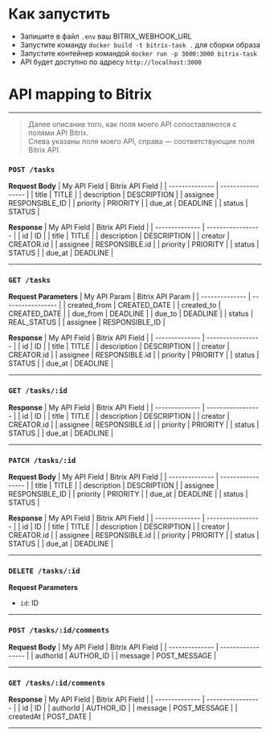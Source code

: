 # Как запустить

- Запишите в файл `.env` ваш BITRIX_WEBHOOK_URL
- Запустите команду `docker build -t bitrix-task .` для сборки образа
- Запустите контейнер командой `docker run -p 3000:3000 bitrix-task`
- API будет доступно по адресу `http://localhost:3000`


# API mapping to Bitrix

---
> Далее описание того, как поля моего API сопоставляются с полями API Bitrix.  
> Слева указаны поля моего API, справа — соответствующие поля Bitrix API.

### `POST /tasks`

**Request Body**
| My API Field   | Bitrix API Field   |
| -------------- | ----------------- |
| title          | TITLE              |
| description    | DESCRIPTION        |
| assignee       | RESPONSIBLE_ID     |
| priority       | PRIORITY           |
| due_at         | DEADLINE           |
| status         | STATUS             |

**Response**
| My API Field   | Bitrix API Field   |
| -------------- | ----------------- |
| id             | ID                 |
| title          | TITLE              |
| description    | DESCRIPTION        |
| creator        | CREATOR.id         |
| assignee       | RESPONSIBLE.id     |
| priority       | PRIORITY           |
| status         | STATUS             |
| due_at         | DEADLINE           |

---

### `GET /tasks`

**Request Parameters**
| My API Param   | Bitrix API Param   |
| -------------- | ----------------- |
| created_from   | CREATED_DATE       |
| created_to     | CREATED_DATE       |
| due_from       | DEADLINE           |
| due_to         | DEADLINE           |
| status         | REAL_STATUS        |
| assignee       | RESPONSIBLE_ID     |

**Response**
| My API Field   | Bitrix API Field   |
| -------------- | ----------------- |
| id             | ID                 |
| title          | TITLE              |
| description    | DESCRIPTION        |
| creator        | CREATOR.id         |
| assignee       | RESPONSIBLE.id     |
| priority       | PRIORITY           |
| status         | STATUS             |
| due_at         | DEADLINE           |

---

### `GET /tasks/:id`

**Response**
| My API Field   | Bitrix API Field   |
| -------------- | ----------------- |
| id             | ID                 |
| title          | TITLE              |
| description    | DESCRIPTION        |
| creator        | CREATOR.id         |
| assignee       | RESPONSIBLE.id     |
| priority       | PRIORITY           |
| status         | STATUS             |
| due_at         | DEADLINE           |

---

### `PATCH /tasks/:id`

**Request Body**
| My API Field   | Bitrix API Field   |
| -------------- | ----------------- |
| title          | TITLE              |
| description    | DESCRIPTION        |
| assignee       | RESPONSIBLE_ID     |
| priority       | PRIORITY           |
| due_at         | DEADLINE           |
| status         | STATUS             |

**Response**
| My API Field   | Bitrix API Field   |
| -------------- | ----------------- |
| id             | ID                 |
| title          | TITLE              |
| description    | DESCRIPTION        |
| creator        | CREATOR.id         |
| assignee       | RESPONSIBLE.id     |
| priority       | PRIORITY           |
| status         | STATUS             |
| due_at         | DEADLINE           |

---

### `DELETE /tasks/:id`

**Request Parameters**
- `id`: ID

---

### `POST /tasks/:id/comments`

**Request Body**
| My API Field   | Bitrix API Field   |
| -------------- | ----------------- |
| authorId       | AUTHOR_ID          |
| message        | POST_MESSAGE       |

---

### `GET /tasks/:id/comments`

**Response**
| My API Field   | Bitrix API Field   |
| -------------- | ----------------- |
| id             | ID                 |
| authorId       | AUTHOR_ID          |
| message        | POST_MESSAGE       |
| createdAt      | POST_DATE          |

---
